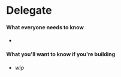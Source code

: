 # Delegate

#### What everyone needs to know

*

#### What you'll want to know if you're building

* _wip_
